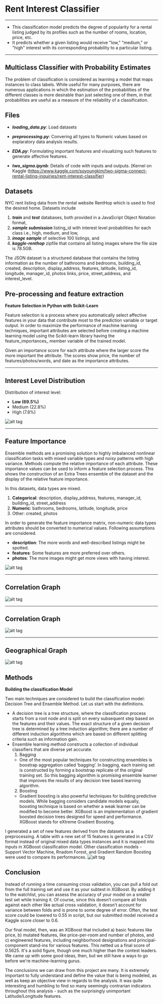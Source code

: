 Rent Interest Classifier 
===
---

 - This classification model predicts the degree of popularity for a rental listing judged by its profiles such as the number of rooms, location, price, etc.  
 - It predicts whether a given listing would receive "low," "medium," or
   "high" interest with its corresponding probability to a particular listing.

---
**Multiclass Classifier with Probability Estimates**
---
The problem of classification is considered as learning a model that maps instances to class labels. While useful for many purposes, there are numerous applications in which the estimation of the probabilities of the different classes is more desirable than just selecting one of them, in that probabilities are useful as a measure of the reliability of a classification.

**Files**
---
-  ***loading_data.py***: Load datasets
-  ***preprocessing.py***: Convering all types to Numeric values based on explaratory data analysis results.
-  ***EDA.py***: Formulating important features and visualizing such features to generate affective features.

- ***two_sigma.ipynb***: Details of code with inputs and outputs. [Kernel on Kaggle (https://www.kaggle.com/soyoungkim/two-sigma-connect-rental-listing-inquiries/rent-interest-classifier)


**Datasets**
---
NYC rent listing data from the rental website RentHop which is used to find the desired home.
Datasets include 

 1. ***train*** and ***test*** databases, both provided in a JavaScript Object Notation format,
 2. ***sample submission*** listing_id with interest level probabilities for each class i.e., high, medium, and low, 
 3. ***image sample*** of selective 100 listings, and
 4. ***kaggle-renthop*** zipfile that contains all listing images where the file size is 78.5GB. 

The JSON dataset is a structured database that contains the listing information as the number of bathrooms and bedrooms, building_id, created, description, display_address, features, latitude, listing_id, longitude, manager_id, photos links, price, street_address,  and interest_level.

**Pre-processing and feature extraction**
---
**Feature Selection in Python with Scikit-Learn**

Feature selection is a process where you automatically select affective features in your data that contribute most to the prediction variable or target output. In order to maximize the performance of machine learning techniques,  important attributes are selected before creating a machine learning model using the Scikit-learn library having the feature_importances_ member variable of the trained model. 

Given an importance score for each attribute where the larger score the more important the attribute. The scores show price, the number of features/photos/words, and date as the importance attributes.

----------
**Interest Level Distribution**
----------
Distribution of interest level: 
 - **Low (69.5%)**
 - Medium (22.8%)
 - High (7.8%)

![alt tag](https://cloud.githubusercontent.com/assets/22326212/25195695/6c24c80a-250c-11e7-88cd-13559a06e505.png)

 ----------
**Feature Importance**
----------
Ensemble methods are a promising solution to highly imbalanced nonlinear classification tasks with mixed variable types and noisy patterns with high variance. Methods compute the relative importance of each attribute. These importance values can be used to inform a feature selection process. This shows the construction of an Extra Trees ensemble of the dataset and the display of the relative feature importance.

In this datasets, data types are mixed.

 1. **Categorical**: description, display_address, features, manager_id, building_id, street_address
 2. **Numeric**: bathrooms, bedrooms, latitude, longitude, price
 3. Other: created, photos 

In order to generate the feature importance matrix, non-numeric data types attributes should be converted to numerical values. Following assumptions are considered.

 - **description**: The more words and well-described listings might be spotted. 
 - **features**: Some features are more preferred over others.
 - **photos**: The more images might get more views with having interest.

![alt tag](https://cloud.githubusercontent.com/assets/22326212/25195708/7792a400-250c-11e7-91be-087185f442d6.png)


----------
**Correlation Graph**
----------
![alt tag](https://cloud.githubusercontent.com/assets/22326212/25195723/8238d0b4-250c-11e7-80ff-329af136213f.png)

----------
**Correlation Graph**
----------
![alt tag](https://cloud.githubusercontent.com/assets/22326212/25195736/8a397002-250c-11e7-9cb1-a05a2a857572.png)

----------
**Geographical Graph**
----------
![alt tag](https://cloud.githubusercontent.com/assets/22326212/25195751/92e869d8-250c-11e7-9ecc-bc157bed2ab4.png)

 **Methods**
---
**Building the classification Model**

Two main techniques are considered to build the classification model: Decision Tree and Ensemble Method. Let us start with the definitions. 

 - A decision tree is a tree structure, where the classification process starts from a root node and is split on every subsequent step based on the features and their values. The exact structure of a given decision tree is determined by a tree induction algorithm; there are a number of different induction algorithms which are based on different splitting criteria such as information gain.
 - Ensemble learning method constructs a collection of individual classifiers that are diverse yet accurate. 
    1. Bagging
   - One of the most popular techniques for constructing ensembles is boostrap aggregation called
   ‘bagging’. In bagging, each training set is constructed by forming a bootstrap replicate of the original training set. So this bagging algorithm is promising ensemble learner that improves the results of any decision tree based learning algorithm.
    2. Boosting
   - Gradient boosting is also powerful techniques for building predictive models. While bagging considers candidate models equally, boosting technique is based on whether a weak learner can be modified to become better. XGBoost is an implementation of gradient boosted decision trees designed for speed and performance. XGBoost stands for eXtreme Gradient Boosting.

I generated a set of new features derived from the datasets as a preprocessing. A table with a new set of 15 features is generated in a CSV format instead of original mixed data types instances and it is mapped into inputs in XGBoost classification model. Other classification models - Support Vector Machine, Rnadom Forest, and Gradient Random Boosting were used to compare its performances.
![alt tag](https://cloud.githubusercontent.com/assets/22326212/25195768/a1eed5b6-250c-11e7-82fa-d407b0f6f146.png)

Conclusion
---

Instead of running a time consuming cross validation, you can pull a fold out from the full training set and use it as your subtest in XGBoost. By adding it to the watchlist, you can assess the accuracy of your model on a smaller test set while training it.  Of course, since this doesn’t compare all folds against each other like actual cross validation, it doesn’t account for variance between folds and is prone to some degree of error. Often, the test score could be lowered to 0.55 in script, but our submitted model received a Kaggle score closer to 0.6.

Our final model, then, was an XGBoost that included a) basic features like price, b) mutated features, like price-per-room and number of photos, and c) engineered features, including neighborhood designations and principal-component stand-ins for various features.  This netted us a final score of 0.5625.  It's a solid figure, though one much higher than the contest leaders.  We came up with some good ideas, then, but we still have a ways to go before we're machine-learning gurus.

The conclusions we can draw from this project are many. It is extremely important to fully understand and define the value that is being modeled, as well as keep an objective view in regards to the analysis. It was quite interesting and humbling to find so many seemingly contrarian indicators throughout this analysis - such as the surprisingly unimportant Latitude/Longitude features.
